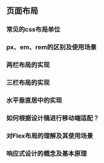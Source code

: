 ## 页面布局

### 常见的css布局单位

### px、em、rem的区别及使用场景

### 两栏布局的实现

### 三栏布局的实现

### 水平垂直居中的实现

### 如何根据设计稿进行移动端适配？

### 对Flex布局的理解及其使用场景

###  响应式设计的概念及基本原理
